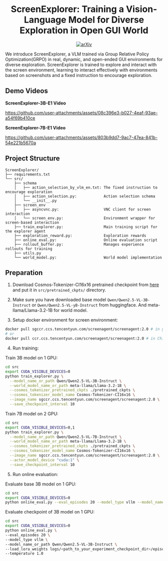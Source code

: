 <p align="center">
<h1 align="center"> ScreenExplorer: Training a Vision-Language Model for Diverse Exploration in Open GUI World </h1>
</p>

<p align="center">
  <a href="https://arxiv.org/abs/2505.19095">
    <img src="https://img.shields.io/badge/arXiv-2505.19095-b31b1b.svg" alt="arXiv">
  </a>
</p>

We introduce ScreenExplorer, a VLM trained via Group Relative Policy Optimization(GRPO) in real, dynamic, and open-ended GUI environments for diverse exploration. ScreenExplorer is trained to explore and interact with the screen environment, learning to interact effectively with environments based on screenshots and a fixed instruction to encourage exploration.

## Demo Videos

**ScreenExplorer-3B-E1 Video**

https://github.com/user-attachments/assets/08c396e3-b027-4eaf-93ae-a54f69b410ce

**ScreenExplorer-7B-E1 Video**

https://github.com/user-attachments/assets/803b9dd7-9ac7-47ea-841b-54e221b5670a

## Project Structure

    ScreenExplorer/
    ├── requirements.txt
    └── src/
        ├── schema
        │   ├── action_selection_by_vlm_en.txt: The fixed instruction to encourage exploration
        │   ├── action_selection.py:            Action selection schema
        │   └── __init__.py
        ├── screen_env
        │   ├── asyncvnc.py:                    VNC client for screen interaction
        │   └── screen_env.py:                  Environment wrapper for screen-based interaction
        ├── train_explorer.py:                  Main training script for the explorer agent
        ├── exploration_reward.py:              Exploration rewards
        ├── online_eval.py:                     Online evaluation script
        ├── rollout_buffer.py:                  Manages experience rollouts for training
        ├── utils.py
        └── world_model.py:                     World model implementation

## Preparation

1. Download Cosmos-Tokenizer-CI16x16 pretrained checkpoint from [here](https://huggingface.co/collections/nvidia/cosmos-tokenizer-672b93023add81b66a8ff8e6) and put it in `src/pretrained_ckpts/` directory.

2. Make sure you have downloaded base model `Qwen/Qwen2.5-VL-3B-Instruct` or `Qwen/Qwen2.5-VL-yB-Instruct` from huggingface. And meta-llama/Llama-3.2-1B for world model. 

3. Setup docker environment for screen environment:

```bash
docker pull sgccr.ccs.tencentyun.com/screenagent/screenagent:2.0 # in global
# or 
docker pull ccr.ccs.tencentyun.com/screenagent/screenagent:2.0 # in China
```

4. Run training:

Train 3B model on 1 GPU:

```bash
cd src
export CUDA_VISIBLE_DEVICES=0
python train_explorer.py \
  --model_name_or_path Qwen/Qwen2.5-VL-3B-Instruct \
  --world_model_name_or_path meta-llama/Llama-3.2-1B \
  --cosmos_tokenizer_pretrained_ckpts ./pretrained_ckpts \
  --cosmos_tokenizer_model_name Cosmos-Tokenizer-CI16x16 \
  --image_name sgccr.ccs.tencentyun.com/screenagent/screenagent:2.0 \
  --save_checkpoint_interval 10
```

Train 7B model on 2 GPU:

```bash
cd src
export CUDA_VISIBLE_DEVICES=0,1
python train_explorer.py \
  --model_name_or_path Qwen/Qwen2.5-VL-7B-Instruct \
  --world_model_name_or_path meta-llama/Llama-3.2-1B \
  --cosmos_tokenizer_pretrained_ckpts ./pretrained_ckpts \
  --cosmos_tokenizer_model_name Cosmos-Tokenizer-CI16x16 \
  --image_name sgccr.ccs.tencentyun.com/screenagent/screenagent:2.0 \
  --actor_model_device "cuda:1" \
  --save_checkpoint_interval 10
```

5. Run online evaluation:

Evaluate base 3B model on 1 GPU:

```bash
cd src
export CUDA_VISIBLE_DEVICES=0
python online_eval.py --eval_episodes 20 --model_type vllm --model_name_or_path Qwen/Qwen2.5-VL-3B-Instruct --temperature 1.0
```

Evaluate checkpoint of 3B model on 1 GPU:

```bash
cd src
export CUDA_VISIBLE_DEVICES=0
python online_eval.py \
--eval_episodes 20 \
--model_type vllm \
--model_name_or_path Qwen/Qwen2.5-VL-3B-Instruct \
--load_lora_weights logs/<path_to_your_experiment_checkpoint_dir>/episode_100/actor_model_100 \
--temperature 1.0
```
